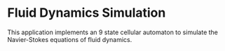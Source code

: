 # Fluid Dynamics Simulation
This application implements an 9 state cellular automaton to simulate the Navier-Stokes equations of fluid dynamics.
